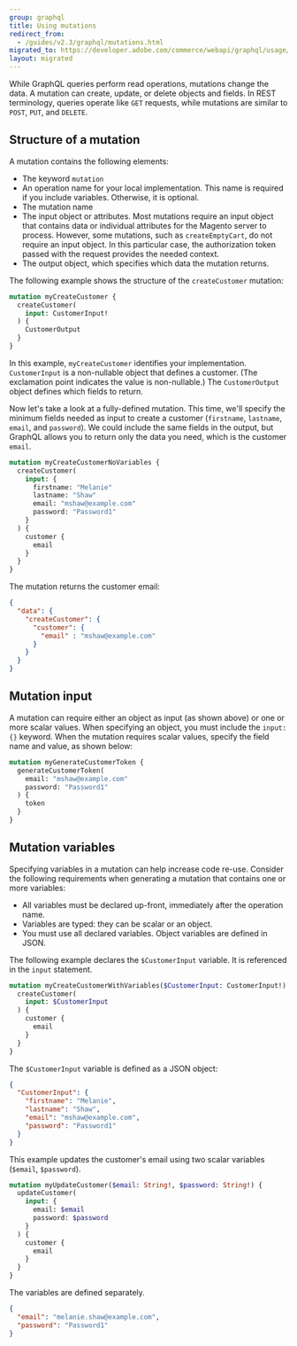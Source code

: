 ```yaml
---
group: graphql
title: Using mutations
redirect_from:
  - /guides/v2.3/graphql/mutations.html
migrated_to: https://developer.adobe.com/commerce/webapi/graphql/usage/
layout: migrated
---
```


While GraphQL queries perform read operations, mutations change the data. A mutation can create, update, or delete objects and fields. In REST terminology, queries operate like `GET` requests, while mutations are similar to `POST`, `PUT`, and `DELETE`.

## Structure of a mutation

A mutation contains the following elements:

*  The keyword `mutation`
*  An operation name for your local implementation. This name is required if you include variables. Otherwise, it is optional.
*  The mutation name
*  The input object or attributes. Most mutations require an input object that contains data or individual attributes for the Magento server to process. However, some mutations, such as `createEmptyCart`, do not require an input object. In this particular case, the authorization token passed with the request provides the needed context.
*  The output object, which specifies which data the mutation returns.

The following example shows the structure of the `createCustomer` mutation:

```graphql
mutation myCreateCustomer {
  createCustomer(
    input: CustomerInput!
  ) {
    CustomerOutput
  }
}
```

In this example, `myCreateCustomer` identifies your implementation.  `CustomerInput` is a non-nullable object that defines a customer. (The exclamation point indicates the value is non-nullable.) The `CustomerOutput` object defines which fields to return.

Now let's take a look at a fully-defined mutation. This time, we'll specify the minimum fields needed as input to create a customer (`firstname`, `lastname`, `email`, and `password`). We could include the same fields in the output, but GraphQL allows you to return only the data you need, which is the customer `email`.

```graphql
mutation myCreateCustomerNoVariables {
  createCustomer(
    input: {
      firstname: "Melanie"
      lastname: "Shaw"
      email: "mshaw@example.com"
      password: "Password1"
    }
  ) {
    customer {
      email
    }
  }
}
```

The mutation returns the customer email:

```json
{
  "data": {
    "createCustomer": {
      "customer": {
        "email" : "mshaw@example.com"
      }
    }
  }
}
```

## Mutation input

A mutation can require either an object as input (as shown above) or one or more scalar values. When specifying an object, you must include the `input: {}` keyword. When the mutation requires scalar values, specify the field name and value, as shown below:

```graphql
mutation myGenerateCustomerToken {
  generateCustomerToken(
    email: "mshaw@example.com"
    password: "Password1"
  ) {
    token
  }
}
```

## Mutation variables

Specifying variables in a mutation can help increase code re-use. Consider the following requirements when generating a mutation that contains one or more variables:

*  All variables must be declared up-front, immediately after the operation name.
*  Variables are typed: they can be scalar or an object.
*  You must use all declared variables. Object variables are defined in JSON.

The following example declares the `$CustomerInput` variable. It is referenced in the `input` statement.

```graphql
mutation myCreateCustomerWithVariables($CustomerInput: CustomerInput!) {
  createCustomer(
    input: $CustomerInput
  ) {
    customer {
      email
    }
  }
}
```

The `$CustomerInput` variable is defined as a JSON object:

```json
{
  "CustomerInput": {
    "firstname": "Melanie",
    "lastname": "Shaw",
    "email": "mshaw@example.com",
    "password": "Password1"
  }
}
```

This example updates the customer's email using two scalar variables (`$email`, `$password`).

```graphql
mutation myUpdateCustomer($email: String!, $password: String!) {
  updateCustomer(
    input: {
      email: $email
      password: $password
    }
  ) {
    customer {
      email
    }
  }
}
```

The variables are defined separately.

```json
{
  "email": "melanie.shaw@example.com",
  "password": "Password1"
}
```
